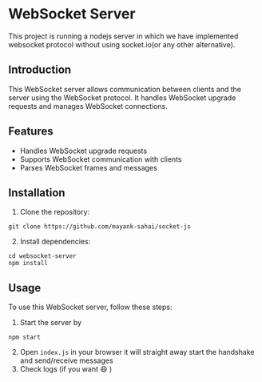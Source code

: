 # WebSocket Server

This project is running a nodejs server in which we have implemented websocket protocol without using socket.io(or any other alternative).

## Introduction

This WebSocket server allows communication between clients and the server using the WebSocket protocol. It handles WebSocket upgrade requests and manages WebSocket connections.

## Features

- Handles WebSocket upgrade requests
- Supports WebSocket communication with clients
- Parses WebSocket frames and messages

## Installation

1. Clone the repository:
```
git clone https://github.com/mayank-sahai/socket-js
```
2. Install dependencies:
```
cd websocket-server
npm install
```

## Usage

To use this WebSocket server, follow these steps:

1.  Start the server by 
``` 
npm start 
```
2. Open `index.js` in your browser it will straight away start the handshake and send/receive messages
3. Check logs (if you want 😄 )
